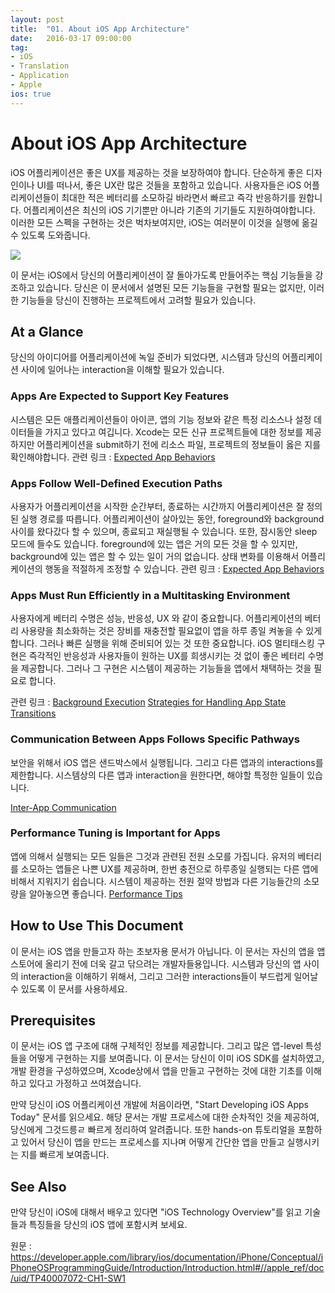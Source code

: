 ```yaml
---
layout: post
title:  "01. About iOS App Architecture"
date:   2016-03-17 09:00:00
tag:
- iOS
- Translation
- Application
- Apple
ios: true
---
```


# About iOS App Architecture

iOS 어플리케이션은 좋은 UX를 제공하는 것을 보장하여야 합니다. 단순하게 좋은 디자인이나 UI를 떠나서, 좋은 UX란 많은 것들을 포함하고 있습니다. 사용자들은 iOS 어플리케이션들이 최대한 적은 베터리를 소모하길 바라면서 빠르고 즉각 반응하기를 원합니다. 어플리케이션은 최신의 iOS 기기뿐만 아니라 기존의 기기들도 지원하여야합니다. 이러한 모든 스펙을 구현하는 것은 벅차보여지만, iOS는 여러분이 이것을 실행에 옮길 수 있도록 도와줍니다.

![](https://developer.apple.com/library/ios/documentation/iPhone/Conceptual/iPhoneOSProgrammingGuide/Art/ios_pg_intro_2x.png)

이 문서는 iOS에서 당신의 어플리케이션이 잘 돌아가도록 만들어주는 핵심 기능들을 강조하고 있습니다. 당신은 이 문서에서 설명된 모든 기능들을 구현할 필요는 없지만, 이러한 기능들을 당신이 진행하는 프로젝트에서 고려할 필요가 있습니다.

## At a Glance
당신의 아이디어를 어플리케이션에 녹일 준비가 되었다면, 시스템과 당신의 어플리케이션 사이에 일어나는 interaction을 이해할 필요가 있습니다.

### Apps Are Expected to Support Key Features
시스템은 모든 애플리케이션들이 아이콘, 앱의 기능 정보와 같은 특정 리소스나 설정 데이터들을 가지고 있다고 여깁니다. Xcode는 모든 신규 프로젝트들에 대한 정보를 제공하지만 어플리케이션을 submit하기 전에 리소스 파일, 프로젝트의 정보들이 옳은 지를 확인해야합니다.
관련 링크 : [Expected App Behaviors](https://developer.apple.com/library/ios/documentation/iPhone/Conceptual/iPhoneOSProgrammingGuide/ExpectedAppBehaviors/ExpectedAppBehaviors.html#//apple_ref/doc/uid/TP40007072-CH3-SW2)


### Apps Follow Well-Defined Execution Paths
사용자가 어플리케이션을 시작한 순간부터, 종료하는 시간까지 어플리케이션은 잘 정의된 실행 경로를 따릅니다. 어플리케이션이 살아있는 동안, foreground와 background 사이를 왔다갔다 할 수 있으며, 종료되고 재실행될 수 있습니다. 또한, 잠시동안 sleep 모드에 들수도 있습니다. foreground에 있는 앱은 거의 모든 것을 할 수 있지만, background에 있는 앱은 할 수 있는 일이 거의 없습니다. 상태 변화를 이용해서 어플리케이션의 행동을 적절하게 조정할 수 있습니다.
관련 링크 : [Expected App Behaviors](https://developer.apple.com/library/ios/documentation/iPhone/Conceptual/iPhoneOSProgrammingGuide/TheAppLifeCycle/TheAppLifeCycle.html#//apple_ref/doc/uid/TP40007072-CH2-SW1)

### Apps Must Run Efficiently in a Multitasking Environment
사용자에게 베터리 수명은 성능, 반응성, UX 와 같이 중요합니다. 어플리케이션의 베터리 사용량을 최소화하는 것은 장비를 재충전할 필요없이 앱을 하루 종일 켜놓을 수 있게합니다. 그러나 빠른 실행을 위해 준비되어 있는 것 또한 중요합니다. iOS 멀티태스킹 구현은 즉각적인 반응성과 사용자들이 원하는 UX를 희생시키는 것 없이 좋은 베터리 수명을 제공합니다. 그러나 그 구현은 시스템이 제공하는 기능들을 앱에서 채택하는 것을 필요로 합니다.

관련 링크 : [Background Execution](https://developer.apple.com/library/ios/documentation/iPhone/Conceptual/iPhoneOSProgrammingGuide/BackgroundExecution/BackgroundExecution.html#//apple_ref/doc/uid/TP40007072-CH4-SW1)
[Strategies for Handling App State Transitions](https://developer.apple.com/library/ios/documentation/iPhone/Conceptual/iPhoneOSProgrammingGuide/StrategiesforHandlingAppStateTransitions/StrategiesforHandlingAppStateTransitions.html#//apple_ref/doc/uid/TP40007072-CH8-SW1)


### Communication Between Apps Follows Specific Pathways
보안을 위해서 iOS 앱은 샌드박스에서 실행됩니다. 그리고 다른 앱과의 interactions를 제한합니다. 시스템상의 다른 앱과 interaction을 원한다면, 해야할 특정한 일들이 있습니다.

[Inter-App Communication](https://developer.apple.com/library/ios/documentation/iPhone/Conceptual/iPhoneOSProgrammingGuide/Inter-AppCommunication/Inter-AppCommunication.html#//apple_ref/doc/uid/TP40007072-CH6-SW2)

### Performance Tuning is Important for Apps
앱에 의해서 실행되는 모든 일들은 그것과 관련된 전원 소모를 가집니다. 유저의 베터리를 소모하는 앱들은 나쁜 UX를 제공하며, 한번 충전으로 하루종일 실행되는 다른 앱에 비해서 지워지기 쉽습니다. 시스템이 제공하는 전원 절약 방법과 다른 기능들간의 소모량을 알아놓으면 좋습니다.
[Performance Tips](https://developer.apple.com/library/ios/documentation/iPhone/Conceptual/iPhoneOSProgrammingGuide/PerformanceTips/PerformanceTips.html#//apple_ref/doc/uid/TP40007072-CH7-SW1)


## How to Use This Document
이 문서는 iOS 앱을 만들고자 하는 초보자용 문서가 아닙니다. 이 문서는 자신의 앱을 앱스토어에 올리기 전에 더욱 갈고 닦으려는 개발자들용입니다. 시스템과 당신의 앱 사이의 interaction을 이해하기 위해서, 그리고 그러한 interactions들이 부드럽게 일어날 수 있도록 이 문서를 사용하세요.  

## Prerequisites
이 문서는 iOS 앱 구조에 대해 구체적인 정보를 제공합니다. 그리고 많은 앱-level 특성들을 어떻게 구현하는 지를 보여줍니다. 이 문서는 당신이 이미 iOS SDK를 설치하였고, 개발 환경을 구성하였으며, Xcode상에서 앱을 만들고 구현하는 것에 대한 기초를 이해하고 있다고 가정하고 쓰여졌습니다.

만약 당신이 iOS 어플리케이션 개발에 처음이라면, "Start Developing iOS Apps Today" 문서를 읽으세요. 해당 문서는 개발 프로세스에 대한 순차적인 것을 제공하여, 당신에게 그것드릉ㄹ 빠르게 정리하여 알려줍니다. 또한 hands-on 튜토리얼을 포함하고 있어서 당신이 앱을 만드는 프로세스를 지나며 어떻게 간단한 앱을 만들고 실행시키는 지를 빠르게 보여줍니다.

## See Also
만약 당신이 iOS에 대해서 배우고 있다면 "iOS Technology Overview"를 읽고 기술들과 특징들을 당신의 iOS 앱에 포함시켜 보세요.

원문 : https://developer.apple.com/library/ios/documentation/iPhone/Conceptual/iPhoneOSProgrammingGuide/Introduction/Introduction.html#//apple_ref/doc/uid/TP40007072-CH1-SW1